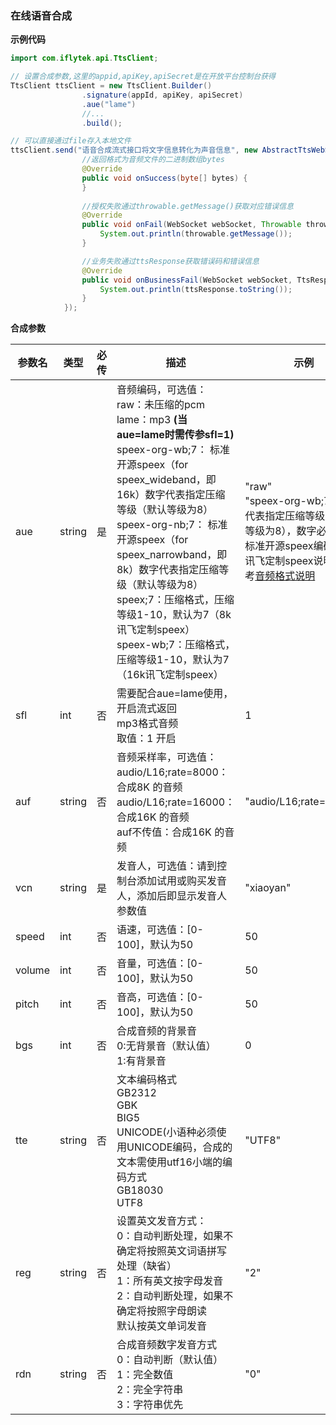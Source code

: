 ### 在线语音合成

**示例代码**

```java
import com.iflytek.api.TtsClient;

// 设置合成参数,这里的appid,apiKey,apiSecret是在开放平台控制台获得
TtsClient ttsClient = new TtsClient.Builder()
                .signature(appId, apiKey, apiSecret)
    			.aue("lame")
    			//...
                .build();

// 可以直接通过file存入本地文件
ttsClient.send("语音合成流式接口将文字信息转化为声音信息", new AbstractTtsWebSocketListener(file) {
    			//返回格式为音频文件的二进制数组bytes
                @Override
                public void onSuccess(byte[] bytes) {
                }
				
    			//授权失败通过throwable.getMessage()获取对应错误信息
                @Override
                public void onFail(WebSocket webSocket, Throwable throwable, Response response) {
                    System.out.println(throwable.getMessage());
                }

    			//业务失败通过ttsResponse获取错误码和错误信息
                @Override
                public void onBusinessFail(WebSocket webSocket, TtsResponse ttsResponse) {
                    System.out.println(ttsResponse.toString());
                }
            });
```

**合成参数**

| 参数名 | 类型   | 必传 | 描述                                                         | 示例                                                         |
| ------ | ------ | ---- | ------------------------------------------------------------ | ------------------------------------------------------------ |
| aue    | string | 是   | 音频编码，可选值：<br/>raw：未压缩的pcm<br/>lame：mp3 **(当aue=lame时需传参sfl=1)**<br/>speex-org-wb;7： 标准开源speex（for speex_wideband，即16k）数字代表指定压缩等级（默认等级为8）<br/>speex-org-nb;7： 标准开源speex（for speex_narrowband，即8k）数字代表指定压缩等级（默认等级为8）<br/>speex;7：压缩格式，压缩等级1-10，默认为7（8k讯飞定制speex）<br/>speex-wb;7：压缩格式，压缩等级1-10，默认为7（16k讯飞定制speex） | "raw"<br/>"speex-org-wb;7" 数字代表指定压缩等级（默认等级为8），数字必传<br/>标准开源speex编码以及讯飞定制speex说明请参考[音频格式说明](https://www.xfyun.cn/doc/asr/voicedictation/Audio.html#speex编码) |
| sfl    | int    | 否   | 需要配合aue=lame使用，开启流式返回<br/>mp3格式音频<br/>取值：1 开启 | 1                                                            |
| auf    | string | 否   | 音频采样率，可选值：<br/>audio/L16;rate=8000：合成8K 的音频<br/>audio/L16;rate=16000：合成16K 的音频<br/>auf不传值：合成16K 的音频 | "audio/L16;rate=16000"                                       |
| vcn    | string | 是   | 发音人，可选值：请到控制台添加试用或购买发音人，添加后即显示发音人参数值 | "xiaoyan"                                                    |
| speed  | int    | 否   | 语速，可选值：[0-100]，默认为50                              | 50                                                           |
| volume | int    | 否   | 音量，可选值：[0-100]，默认为50                              | 50                                                           |
| pitch  | int    | 否   | 音高，可选值：[0-100]，默认为50                              | 50                                                           |
| bgs    | int    | 否   | 合成音频的背景音<br/>0:无背景音（默认值）<br/>1:有背景音     | 0                                                            |
| tte    | string | 否   | 文本编码格式<br/>GB2312<br/>GBK<br/>BIG5<br/>UNICODE(小语种必须使用UNICODE编码，合成的文本需使用utf16小端的编码方式<br/>GB18030<br/>UTF8 | "UTF8"                                                       |
| reg    | string | 否   | 设置英文发音方式：<br/>0：自动判断处理，如果不确定将按照英文词语拼写处理（缺省）<br/>1：所有英文按字母发音<br/>2：自动判断处理，如果不确定将按照字母朗读<br/>默认按英文单词发音 | "2"                                                          |
| rdn    | string | 否   | 合成音频数字发音方式<br/>0：自动判断（默认值）<br/>1：完全数值<br/>2：完全字符串<br/>3：字符串优先 | "0"                                                          |

